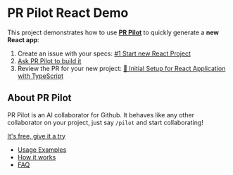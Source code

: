 # PR Pilot React Demo

This project demonstrates how to use **[PR Pilot](https://www.pr-pilot.ai)** to quickly generate a **new React app**:

1. Create an issue with your specs: [#1 Start new React Project](https://github.com/PR-Pilot-AI/pr-pilot-demo-react/issues/1)
2. [Ask PR Pilot to build it](https://github.com/PR-Pilot-AI/pr-pilot-demo-react/issues/1#issuecomment-2005560911)
3. Review the PR for your new project: [🚀 Initial Setup for React Application with TypeScript](https://github.com/PR-Pilot-AI/pr-pilot-demo-react/pull/2)


## About PR Pilot
PR Pilot is an AI collaborator for Github. It behaves like any other collaborator on your project, just say `/pilot` and start collaborating!

[It's free, give it a try](https://github.com/apps/pr-pilot-ai)

* [Usage Examples](https://docs.pr-pilot.ai/examples.html)
* [How it works](https://docs.pr-pilot.ai/how_it_works.html)
* [FAQ](https://docs.pr-pilot.ai/faq.html)
